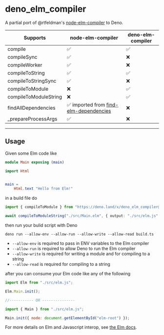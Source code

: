 # deno_elm_compiler

A partial port of @rtfeldman's [node-elm-compiler](https://github.com/rtfeldman/node-elm-compiler) to Deno.

| Supports              | node-elm-compiler                                                                           | deno-elm-compiler |
| --------------------- | ------------------------------------------------------------------------------------------- | ----------------- |
| compile               | ✅                                                                                          | ✅                |
| compileSync           | ✅                                                                                          | ❌                |
| compileWorker         | ✅                                                                                          | ❌                |
| compileToString       | ✅                                                                                          | ✅                |
| compileToStringSync   | ✅                                                                                          | ❌                |
| compileToModule       | ❌                                                                                          | ✅                |
| compileToModuleString | ❌                                                                                          | ✅                |
| findAllDependencies   | ✅ imported from [find-elm-dependencies](https://github.com/NoRedInk/find-elm-dependencies) | ❌                |
| \_prepareProcessArgs  | ✅                                                                                          | ❌                |

---

## Usage

Given some Elm code like

```Elm
module Main exposing (main)

import Html


main =
    Html.text "Hello from Elm!"
```

in a build file do

```typescript
import { compileToModule } from "https://deno.land/x/deno_elm_compiler@0.1.0/compiler.ts";

await compileToModuleString("./src/Main.elm", { output: "./src/elm.js" });
```

then run your bulid script with Deno

```
deno run --allow-env --allow-run --allow-write --allow-read build.ts
```

- `--allow-env` is required to pass in ENV variables to the Elm compiler
- `--allow-run` is required to allow Deno to run the Elm compiler
- `--allow-write` is required for writing a module and for compiling to a string
- `--allow-read` is required for compiling to a string

after you can consume your Elm code like any of the following

```javascript
import Elm from "./src/elm.js";

Elm.Main.init();

//----------- OR ---------------

import { Main } from "./src/elm.js";

Main.init({ node: document.getElementById("elm-root") });
```

For more details on Elm and Javascript interop, see [the Elm docs](https://guide.elm-lang.org/interop/).
